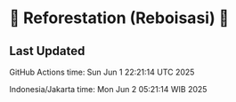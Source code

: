 
# 🌳 Reforestation (Reboisasi) 🌲

## Last Updated

GitHub Actions time: Sun Jun  1 22:21:14 UTC 2025

Indonesia/Jakarta time: Mon Jun  2 05:21:14 WIB 2025
